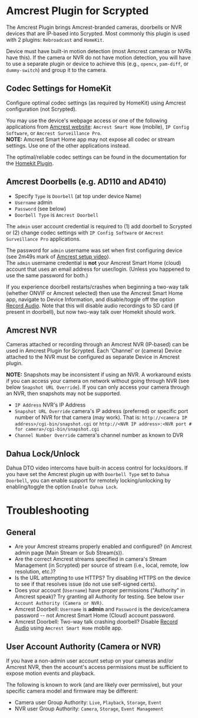 # Amcrest Plugin for Scrypted
The Amcrest Plugin brings Amcrest-branded cameras, doorbells or NVR devices that are IP-based into Scrypted.
Most commonly this plugin is used with 2 plugins: `Rebroadcast` and `HomeKit`.

Device must have built-in motion detection (most Amcrest cameras or NVRs have this).
If the camera or NVR do not have motion detection, you will have to use a separate plugin or device to achieve this (e.g., `opencv`, `pam-diff`, or `dummy-switch`) and group it to the camera.

## Codec Settings for HomeKit
Configure optimal codec settings (as required by HomeKit) using Amcrest configuration (not Scrypted).

You may use the device's webpage access or one of the following applications from [Amcrest website](https://support.amcrest.com/hc/en-us/categories/201939038-All-Downloads): `Amcrest Smart Home` (mobile), `IP Config Software`, or `Amcrest Surveillance Pro`.  
**NOTE:** Amcrest Smart Home app may not expose all codec or stream settings. Use one of the other applications instead.

The optimal/reliable codec settings can be found in the documentation for the [Homekit Plugin](https://github.com/koush/scrypted/tree/main/plugins/homekit).

## Amcrest Doorbells (e.g. AD110 and AD410)

* Specify `Type` is `Doorbell` (at top under device Name)
* `Username` admin
* `Password` (see below)
* `Doorbell Type` is `Amcrest Doorbell` 
 
The `admin` user account credential is required to (1) add doorbell to Scrypted or (2) change codec settings with `IP Config Software` or `Amcrest Surveillance Pro` applications. 

The password for `admin` username was set when first configuring device (see 2m49s mark of [Amcrest setup video](https://youtu.be/8RDgBMfIhgo)).  
The `admin` username credential is **not** your Amcrest Smart Home (cloud) account that uses an email address for user/login.
(Unless you happened to use the same password for both.)

If you experience doorbell restarts/crashes when beginning a two-way talk (whether ONVIF or Amcrest selected) then use the Amcrest Smart Home app, navigate to Device Information, and disable/toggle off the option [Record Audio](https://user-images.githubusercontent.com/38480370/204055791-87f82a44-518d-46b3-8444-5c47d1e7f66a.png).
Note that this will disable audio recordings to SD card (if present in doorbell), but now two-way talk over Homekit should work.

## Amcrest NVR
Cameras attached or recording through an Amcrest NVR (IP-based) can be used in Amcrest Plugin for Scrypted. 
Each 'Channel' or (camera) Device attached to the NVR must be configured as separate Device in Amcrest plugin.

**NOTE:** Snapshots may be inconsistent if using an NVR.  A workaround exists if you can access your camera on network without going through NVR (see below `Snapshot URL Override`).  If you can only access your camera through an NVR, then snapshots may not be supported.

* `IP Address` NVR's IP Address
* `Snapshot URL Override` camera's IP address (preferred) or specific port number of NVR for that camera (may work). That is: `http://<camera IP address>/cgi-bin/snapshot.cgi` or `http://<NVR IP address>:<NVR port # for camera>/cgi-bin/snapshot.cgi`
* `Channel Number Override` camera's channel number as known to DVR

## Dahua Lock/Unlock
Dahua DTO video intercoms have built-in access control for locks/doors. If you have set the Amcrest plugin up with `Doorbell Type` set to `Dahua Doorbell`, you can enable support for remotely locking/unlocking by enabling/toggle the option `Enable Dahua Lock`.

# Troubleshooting
## General
* Are your Amcrest streams properly enabled and configured?  (in Amcrest admin page (Main Stream or Sub Stream(s)).
* Are the correct Amcrest streams specified in camera's Stream Management (in Scrypted) per source of stream (i.e., local, remote, low resolution, etc.)?
* Is the URL attempting to use HTTPS?  Try disabling HTTPS on the device to see if that resolves issue (do not use self-signed certs).
* Does your account (`Username`) have proper permissions ("Authority" in Amcrest speak)?  Try granting all Authority for testing.  See below `User Account Authority (Camera or NVR)`.
* Amcrest Doorbell: `Username` is **admin** and `Password` is the device/camera password -- not Amcrest Smart Home (Cloud) account password.
* Amcrest Doorbell: Two-way talk crashing doorbell? Disable [Record Audio](https://user-images.githubusercontent.com/38480370/204055791-87f82a44-518d-46b3-8444-5c47d1e7f66a.png) using `Amcrest Smart Home` mobile app.

## User Account Authority (Camera or NVR)
If you have a non-admin user account setup on your cameras and/or Amcrest NVR, then the account's access permissions must be sufficient to expose motion events and playback.

The following is known to work (and are likely over permissive), but your specific camera model and firmware may be different:
* Camera user Group Authority: `Live`, `Playback`, `Storage`, `Event`
* NVR user Group Authority: `Camera`, `Storage`, `Event Management`
